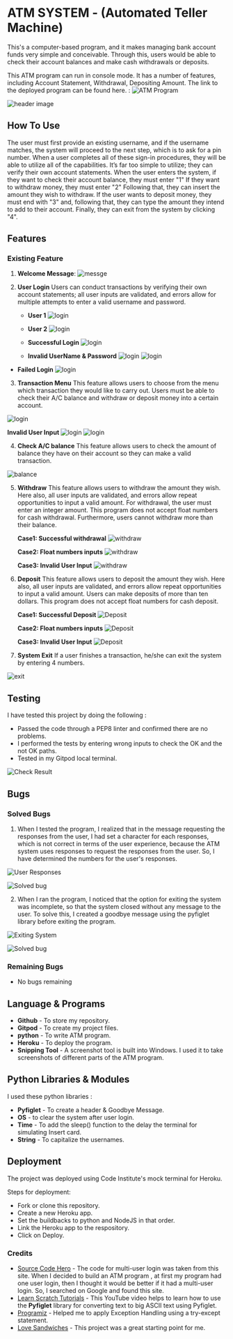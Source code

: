 # ATM SYSTEM - (Automated Teller Machine)

 This's a computer-based program, and it makes managing bank account funds very simple and conceivable. Through this, users would be able to check their account balances and make cash withdrawals or deposits.

 This ATM program can run in console mode. It has a number of features, including Account Statement, Withdrawal, Depositing Amount. 
 The link to the deployed program can be found here. : ![ATM Program]()


![header image](/readmefile/header.PNG)


## How To Use 

 The user must first provide an existing username, and if the username matches, the system will proceed to the next step, which is to ask for a pin number. When a user completes all of these sign-in procedures, they will be able to utilize all of the capabilities. It’s far too simple to utilize; they can verify their own account statements. When the user enters the system, if they want to check their account balance, they must enter "1" If they want to withdraw money, they must enter "2" Following that, they can insert the amount they wish to withdraw. If the user wants to deposit money, they must end with "3" and, following that, they can type the amount they intend to add to their account. Finally, they can exit from the system by clicking "4".


## Features

### Existing Feature


1. **Welcome Message**:
![messge](/readmefile/header.PNG)


2. **User Login** 
 Users can conduct transactions by verifying their own account statements; all user inputs are validated, and errors allow for multiple attempts to enter a valid username and password.

   - **User 1**
![login](/readmefile/sediqalogin.PNG)

   - **User 2**
![login](/readmefile/hadid.PNG.PNG)

   - **Successful Login**
![login](/readmefile/successful_login.PNG)


   - **Invalid UserName & Password**
![login](/readmefile/invalid_username.PNG)
![login](/readmefile/invalid_password.PNG)


  - **Failed Login**
![login](/readmefile/failedlogin.PNG)


3. **Transaction Menu** 
 This feature allows users to choose from the menu which transaction they would like to carry out. Users must be able to check their A/C balance and withdraw or deposit money into a certain account.

![login](/readmefile/successful_login.PNG)

   **Invalid User Input** 
![login](/readmefile/wrong_response.PNG)
![login](/readmefile/wrong_response2.PNG)



4. **Check A/C balance**
 This feature allows users to check the amount of balance they have on their account so they can make a valid transaction.

![balance](/readmefile/balance.PNG)

5. **Withdraw**
 This feature allows users to withdraw the amount they wish. Here also, all user inputs are validated, and errors allow repeat opportunities to input a valid amount. For withdrawal, the user must enter an integer amount. This program does not accept float numbers for cash withdrawal. Furthermore, users cannot withdraw more than their balance.

   **Case1: Successful withdrawal**
   ![withdraw](/readmefile/withdraw.PNG)

   **Case2: Float numbers inputs**
   ![withdraw](/readmefile/float_withdraw.PNG)

   **Case3: Invalid User Input**
   ![withdraw](/readmefile/grater_withdraw.PNG)




6. **Deposit**
 This feature allows users to deposit the amount they wish. Here also, all user inputs are validated, and errors allow repeat opportunities to input a valid amount. Users can make deposits of more than ten dollars. This program does not accept float numbers for cash deposit.

   **Case1: Successful Deposit**
   ![Deposit](/readmefile/deposit.PNG)

   **Case2: Float numbers inputs**
   ![Deposit](/readmefile/float_deposit.PNG)

   **Case3: Invalid User Input**
   ![Deposit](/readmefile/small_deposit.PNG)



4. **System Exit**
 If a user finishes a transaction, he/she can exit the system by entering 4 numbers.

 ![exit](/readmefile/exit.PNG)



## Testing

I have tested this project by doing the following :
- Passed the code through a PEP8 linter and confirmed there are no problems.
- I performed the tests by entering wrong inputs to check  the OK and the not OK paths.
- Tested in my Gitpod local terminal.

![Check Result](/readmefile/check2.PNG)

## Bugs

### Solved Bugs

1. When I tested the program, I realized that in the message requesting the responses from the user, I had set a character for each responses, which is not correct in terms of the user experience, because the ATM system uses responses to request the responses from the user. So, I have determined the numbers for the user's responses.

![User Responses](/readmefile/debug.PNG)

![Solved bug](/readmefile/solved.PNG)


2. When I ran the program, I noticed that the option for exiting the system was incomplete, so that the system closed without any message to the user. To solve this, I created a goodbye message using the pyfiglet library before exiting the program.

![Exiting System](/readmefile/bug_exit.PNG)

![Solved bug](/readmefile/solvedd.PNG)

### Remaining Bugs
    
- No bugs remaining

## Language & Programs

- **Github** - To store my repository.
- **Gitpod** - To create my project files.
- **python** - To write ATM program.
- **Heroku** - To deploy the program.
- **Snipping Tool** - A screenshot tool is built into Windows. I used it to take screenshots of different parts of the ATM program.


## Python Libraries & Modules

I used these python libraries :

- **Pyfiglet** - To create a header & Goodbye Message.
- **OS** - to clear the system after user login.
- **Time** - To add the sleep() function to the delay the terminal for simulating Insert card.
- **String** - To capitalize the usernames.



## Deployment

The project was deployed using Code Institute's mock terminal for Heroku.

Steps for deployment:
- Fork or clone this repository.
- Create a new Heroku app.
- Set the buildbacks to python and NodeJS in that order.
- Link the Heroku app to the respository.
- Click on Deploy.

### Credits

- [Source Code Hero](https://sourcecodehero.com/atm-program-in-python-with-source-code/) - The code for multi-user login was taken from this site. When I decided to build an ATM program , at first my program had one user login, then I thought it would be better if it had a multi-user login. So, I searched on Google and found this site.
- [Learn Scratch Tutorials](https://www.youtube.com/watch?v=U1aUteSg2a4&list=WL&index=2&t=415s) - This YouTube video helps to learn how to use the **Pyfiglet** library for converting text to big ASCII text using Pyfiglet.
- [Programiz](https://www.programiz.com/python-programming/exception-handling) - Helped me to apply Exception Handling using a try-except statement.
- [Love Sandwiches](https://github.com/Code-Institute-Solutions/love-sandwiches-p5-sourcecode) - This project was a great starting point for me.








